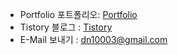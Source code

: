 
- Portfolio 포트폴리오: [Portfolio](https://portfolio-abel.netlify.app)
- Tistory 블로그 : [Tistory](https://kdn0325.tistory.com/)
- E-Mail 보내기 : dn10003@gmail.com
